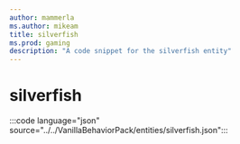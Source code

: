 ```yaml
---
author: mammerla
ms.author: mikeam
title: silverfish
ms.prod: gaming
description: "A code snippet for the silverfish entity"
---
```


# silverfish

:::code language="json" source="../../VanillaBehaviorPack/entities/silverfish.json":::